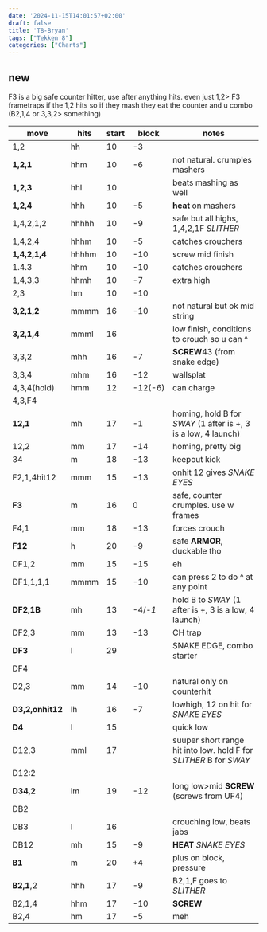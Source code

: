 ```yaml
---
date: '2024-11-15T14:01:57+02:00'
draft: false
title: 'T8-Bryan'
tags: ["Tekken 8"]
categories: ["Charts"]
---
```


## new
F3 is a big safe counter hitter, use after anything hits. even just 1,2> F3 frametraps if the 1,2 hits so if they mash they eat the counter and u combo (B2,1,4 or 3,3,2> something)

| move             | hits  | start | block   | notes                                                              |
| ---------------- | ----- | ----- | ------- | ------------------------------------------------------------------ |
| 1,2              | hh    | 10    | -3      |                                                                    |
| **1,2,1**        | hhm   | 10    | -6      | not natural. crumples mashers                                      |
| **1,2,3**        | hhl   | 10    |         | beats mashing as well                                              |
| **1,2,4**        | hhh   | 10    | -5      | **heat** on mashers                                                |
| 1,4,2,1,2        | hhhhh | 10    | -9      | safe but all highs, 1,4,2,1F *SLITHER*                             |
| 1,4,2,4          | hhhm  | 10    | -5      | catches crouchers                                                  |
| **1,4,2,1,4**    | hhhhm | 10    | -10     | screw mid finish                                                   |
| 1.4.3            | hhm   | 10    | -10     | catches crouchers                                                  |
| 1,4,3,3          | hhmh  | 10    | -7      | extra high                                                         |
| 2,3              | hm    | 10    | -10     |                                                                    |
| **3,2,1,2**      | mmmm  | 16    | -10     | not natural but ok mid string                                      |
| **3,2,1,4**      | mmml  | 16    |         | low finish, conditions to crouch so u can ^                        |
| 3,3,2            | mhh   | 16    | -7      | **SCREW**43 (from snake edge)                                      |
| 3,3,4            | mhm   | 16    | -12     | wallsplat                                                          |
| 4,3,4(hold)      | hmm   | 12    | -12(-6) | can charge                                                         |
| 4,3,F4           |       |       |         |                                                                    |
| **12,1**         | mh    | 17    | -1      | homing, hold B for *SWAY* (1 after is +, 3 is a low, 4 launch)     |
| 12,2             | mm    | 17    | -14     | homing, pretty big                                                 |
| 34               | m     | 18    | -13     | keepout kick                                                       |
| F2,1,4hit12      | mmm   | 15    | -13     | onhit 12 gives *SNAKE EYES*                                        |
| **F3**           | m     | 16    | 0       | safe, counter crumples. use w frames                               |
| F4,1             | mm    | 18    | -13     | forces crouch                                                      |
| **F12**          | h     | 20    | -9      | safe **ARMOR**, duckable tho                                       |
| DF1,2            | mm    | 15    | -15     | eh                                                                 |
| DF1,1,1,1        | mmmm  | 15    | -10     | can press 2 to do ^ at any point                                   |
| **DF2,1B**       | mh    | 13    | -4/-*1* | hold B to *SWAY* (1 after is +, 3 is a low, 4 launch)              |
| DF2,3            | mm    | 13    | -13     | CH trap                                                            |
| **DF3**          | l     | 29    |         | SNAKE EDGE, combo starter                                          |
| DF4              |       |       |         |                                                                    |
| D2,3             | mm    | 14    | -10     | natural only on counterhit                                         |
| **D3,2,onhit12** | lh    | 16    | -7      | lowhigh, 12 on hit for *SNAKE EYES*                                |
| **D4**           | l     | 15    |         | quick low                                                          |
| D12,3            | mml   | 17    |         | suuper short range hit into low. hold F for *SLITHER* B for *SWAY* |
| D12:2            |       |       |         |                                                                    |
| **D34,2**        | lm    | 19    | -12     | long low>mid **SCREW** (screws from UF4)                           |
| DB2              |       |       |         |                                                                    |
| DB3              | l     | 16    |         | crouching low, beats jabs                                          |
| DB12             | mh    | 15    | -9      | **HEAT** *SNAKE EYES*                                              |
| **B1**           | m     | 20    | +4      | plus on block, pressure                                            |
| **B2,1**,2       | hhh   | 17    | -9      | B2,1,F goes to *SLITHER*                                           |
| B2,1,4           | hhm   | 17    | -10     | **SCREW**                                                          |
| B2,4             | hm    | 17    | -5      | meh                                                                |

